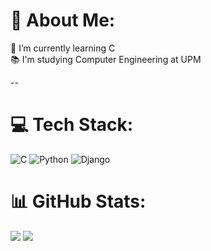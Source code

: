 # 💫 About Me:
🌱 I’m currently learning C<br>📚 I'm studying Computer Engineering at UPM

--

# 💻 Tech Stack:
![C](https://img.shields.io/badge/c-%2300599C.svg?style=for-the-badge&logo=c&logoColor=white) ![Python](https://img.shields.io/badge/python-3670A0?style=for-the-badge&logo=python&logoColor=ffdd54) ![Django](https://img.shields.io/badge/django-%23092E20.svg?style=for-the-badge&logo=django&logoColor=white)
# 📊 GitHub Stats:
![](https://github-readme-stats.vercel.app/api?username=Pdrj09&theme=dark&hide_border=false&include_all_commits=true&count_private=true) ![](https://github-readme-streak-stats.herokuapp.com/?user=Pdrj09&theme=dark&hide_border=false)
<!-- ![](https://github-readme-stats.vercel.app/api/top-langs/?username=Pdrj09&theme=dark&hide_border=false&include_all_commits=true&count_private=true&layout=compact) -->

